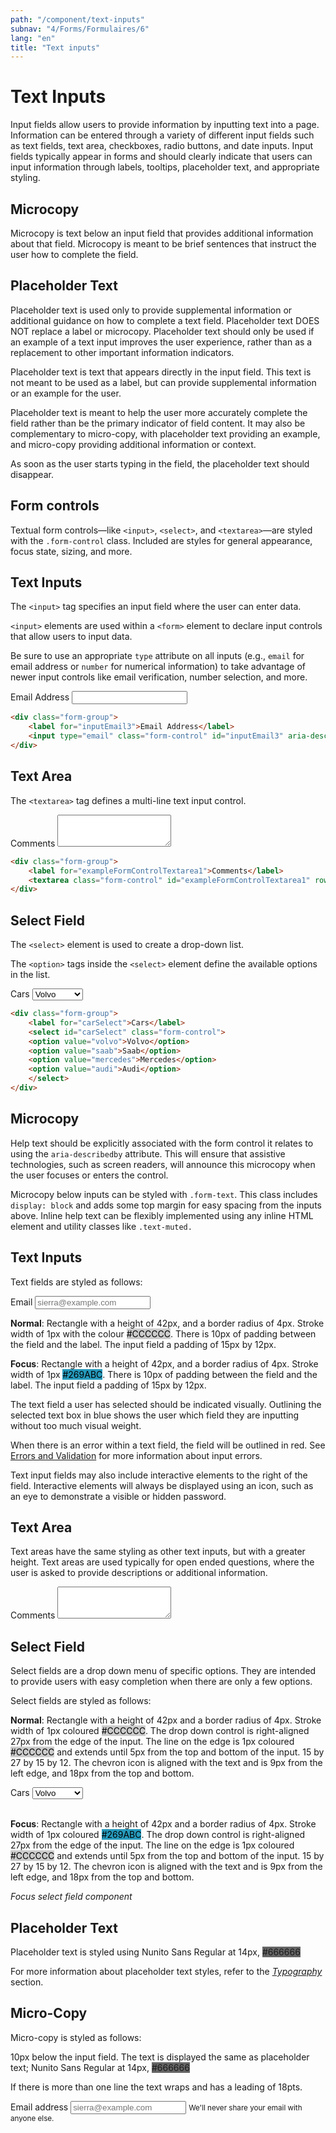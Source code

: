 ```yaml
---
path: "/component/text-inputs"
subnav: "4/Forms/Formulaires/6"
lang: "en"
title: "Text inputs"
---
```


<helmet>
<title> Text Inputs - Aurora Design System </title>
</helmet>

# Text Inputs

Input fields allow users to provide information by inputting text into a page. Information can be entered through a variety of different input fields such as text fields, text area, checkboxes, radio buttons, and date inputs. Input fields typically appear in forms and should clearly indicate that users can input information through labels, tooltips, placeholder text, and appropriate styling.

## Microcopy

Microcopy is text below an input field that provides additional information about that field. Microcopy is meant to be brief sentences that instruct the user how to complete the field.

## Placeholder Text

Placeholder text is used only to provide supplemental information or additional guidance on how to complete a text field. Placeholder text DOES NOT replace a label or microcopy. Placeholder text should only be used if an example of a text input improves the user experience, rather than as a replacement to other important information indicators.

Placeholder text is text that appears directly in the input field. This text is not meant to be used as a label, but can provide supplemental information or an example for the user.

Placeholder text is meant to help the user more accurately complete the field rather than be the primary indicator of field content. It may also be complementary to micro-copy, with placeholder text providing an example, and micro-copy providing additional information or context.

As soon as the user starts typing in the field, the placeholder text should disappear.

<documentationtabs remove="react">
      <doctabpanel type="html">


## Form controls
Textual form controls—like `<input>`, `<select>`, and `<textarea>`—are styled with the `.form-control` class. Included are styles for general appearance, focus state, sizing, and more.

## Text Inputs

The `<input>` tag specifies an input field where the user can enter data.

`<input>` elements are used within a `<form>` element to declare input controls that allow users to input data.

Be sure to use an appropriate `type` attribute on all inputs (e.g., `email` for email address or `number` for numerical information) to take advantage of newer input controls like email verification, number selection, and more.

  <div class="form-group">
    <label for="inputEmail3">Email Address</label>
    <input type="email" class="form-control" id="inputEmail3" aria-describedby="emailHelp1">
  </div>

```html
<div class="form-group"> 
    <label for="inputEmail3">Email Address</label> 
    <input type="email" class="form-control" id="inputEmail3" aria-describedby="emailHelp1"> 
</div>
```

## Text Area

The `<textarea>` tag defines a multi-line text input control.

  <div class="form-group">
    <label for="exampleFormControlTextarea1">Comments</label>
    <textarea class="form-control" id="exampleFormControlTextarea1" rows="3"></textarea>
  </div>

```html
<div class="form-group">
    <label for="exampleFormControlTextarea1">Comments</label>
    <textarea class="form-control" id="exampleFormControlTextarea1" rows="3"></textarea>
</div>
```

## Select Field

The `<select>` element is used to create a drop-down list.

The `<option>` tags inside the `<select>` element define the available options in the list.
    
<div class="form-group">
    <label for="carSelect">Cars</label>
    <select id="carSelect" class="form-control">
    <option value="volvo">Volvo</option>
    <option value="saab">Saab</option>
    <option value="mercedes">Mercedes</option>
    <option value="audi">Audi</option>
    </select>
</div>

```html
<div class="form-group">
    <label for="carSelect">Cars</label>
    <select id="carSelect" class="form-control">
    <option value="volvo">Volvo</option>
    <option value="saab">Saab</option>
    <option value="mercedes">Mercedes</option>
    <option value="audi">Audi</option>
    </select>
</div>
```

## Microcopy

Help text should be explicitly associated with the form control it relates to using the `aria-describedby` attribute. This will ensure that assistive technologies, such as screen readers, will announce this microcopy when the user focuses or enters the control.

Microcopy below inputs can be styled with `.form-text`. This class includes `display: block` and adds some top margin for easy spacing from the inputs above. Inline help text can be flexibly implemented using any inline HTML element and utility classes like `.text-muted.`

</doctabpanel>
      <doctabpanel type="react">
      </doctabpanel>
      <doctabpanel type="design">
          

## Text Inputs

Text fields are styled as follows:

<label for="exampleInputEmail1">Email</label>
<input type="email" class="form-control" id="exampleInputEmail1"
        aria-describedby="emailHelp"
        placeholder="sierra@example.com">

**Normal**: Rectangle with a height of 42px, and a border radius of 4px. Stroke width of 1px with the colour <badge style="background-color: #CCCCCC;color:black;">#CCCCCC</badge>. There is 10px of padding between the field and the label. The input field a padding of 15px by 12px.

**Focus**: Rectangle with a height of 42px, and a border radius of 4px. Stroke width of 1px <badge style="background-color: #269ABC;color:black;">#269ABC</badge>. There is 10px of padding between the field and the label. The input field a padding of 15px by 12px.

The text field a user has selected should be indicated visually. Outlining the selected text box in blue shows the user which field they are inputting without too much visual weight.

When there is an error within a text field, the field will be outlined in red. See [Errors and Validation](/component/errors-and-validation) for more information about input errors.

Text input fields may also include interactive elements to the right of the field. Interactive elements will always be displayed using an icon, such as an eye to demonstrate a visible or hidden password.


## Text Area

Text areas have the same styling as other text inputs, but with a greater height. Text areas are used typically for open ended questions, where the user is asked to provide descriptions or additional information. 

  <div class="form-group">
    <label for="exampleFormControlTextarea1">Comments</label>
    <textarea class="form-control" id="exampleFormControlTextarea1" rows="3"></textarea>
  </div>

## Select Field

Select fields are a drop down menu of specific options. They are intended to provide users with easy completion when there are only a few options.

Select fields are styled as follows:

**Normal**: Rectangle with a height of 42px and a border radius of 4px. Stroke width of 1px coloured <badge style="background-color: #CCCCCC;color:black;">#CCCCCC</badge>. The drop down control is right-aligned 27px from the edge of the input. The line on the edge is 1px coloured <badge style="background-color: #CCCCCC;color:black;">#CCCCCC</badge> and extends until 5px from the top and bottom of the input. 15 by 27 by 15 by 12. The chevron icon is aligned with the text and is 9px from the left edge, and 18px from the top and bottom.

<div class="form-group">
    <label for="carSelect">Cars</label>
    <select id="carSelect" class="form-control">
    <option value="volvo">Volvo</option>
    <option value="saab">Saab</option>
    <option value="mercedes">Mercedes</option>
    <option value="audi">Audi</option>
    </select>
</div>
<br>

**Focus**: Rectangle with a height of 42px and a border radius of 4px. Stroke width of 1px coloured <badge style="background-color: #269ABC;color:black;">#269ABC</badge>. The drop down control is right-aligned 27px from the edge of the input. The line on the edge is 1px coloured <badge style="background-color: #CCCCCC;color:black;">#CCCCCC</badge> and extends until 5px from the top and bottom of the input. 15 by 27 by 15 by 12. The chevron icon is aligned with the text and is 9px from the left edge, and 18px from the top and bottom.

*Focus select field component*

## Placeholder Text

Placeholder text is styled using Nunito Sans Regular at 14px, <badge style="background-color: #666666;">#666666</badge>

For more information about placeholder text styles, refer to the [_Typography_](typography.md) section.

## Micro-Copy

Micro-copy is styled as follows:

10px below the input field. The text is displayed the same as placeholder text; Nunito Sans Regular at 14px, <badge style="background-color: #666666;">#666666</badge>

If there is more than one line the text wraps and has a leading of 18pts.

<form>
  <div class="form-group">
    <label for="exampleInputEmail1">Email address</label>
    <input type="email" class="form-control" id="exampleInputEmail1" aria-describedby="emailHelp" placeholder="sierra@example.com">
    <small id="emailHelp" class="form-text">We'll never share your email with anyone else.</small>
  </div>
<form>

</doctabpanel>
    </documentationtabs>


